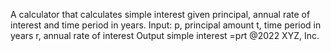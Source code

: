 A calculator that calculates simple interest given principal, annual rate of interest and time period in years.
Input:
p, principal amount
t, time period in years
r, annual rate of interest
Output
simple interest =p*r*t
@2022 XYZ, Inc.
